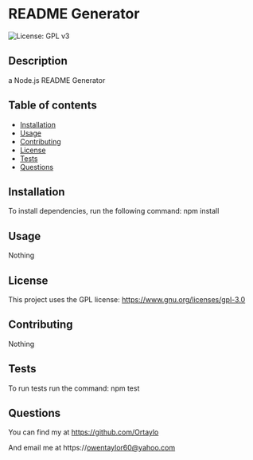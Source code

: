 # README Generator
![License: GPL v3](https://img.shields.io/badge/License-GPLv3-blue.svg)
## Description 
a Node.js README Generator


## Table of contents

- [Installation](#installation)
- [Usage](#usage)
- [Contributing](#contributing)
- [License](#license)
- [Tests](#tests)
- [Questions](#questions)

## Installation 
 To install dependencies, run the following command: npm install

    
## Usage
Nothing 
## License
This project uses the GPL license:  https://www.gnu.org/licenses/gpl-3.0 
## Contributing
Nothing 
## Tests
 To run tests run the command: npm test 
## Questions
 You can find my at https://github.com/Ortaylo

 And email me at https://owentaylor60@yahoo.com